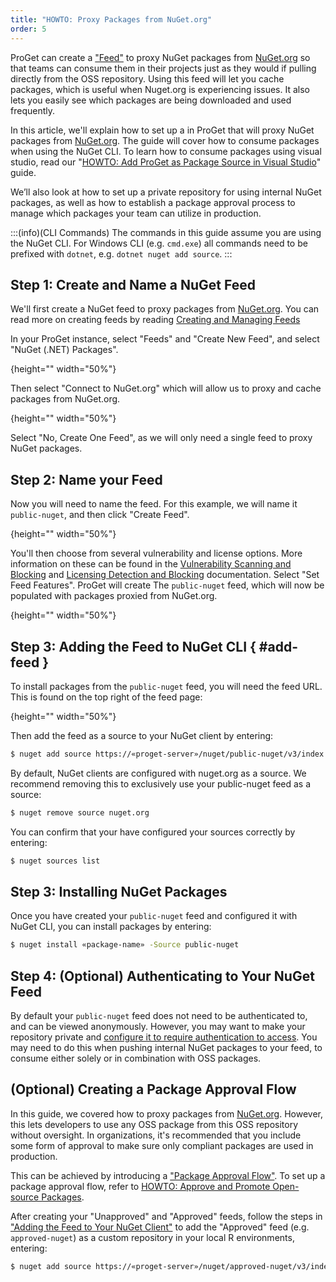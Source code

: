 ```yaml
---
title: "HOWTO: Proxy Packages from NuGet.org"
order: 5
---
```


ProGet can create a ["Feed"](/docs/proget/feeds/feed-overview) to proxy NuGet packages from [NuGet.org](https://www.nuget.org/) so that teams can consume them in their projects just as they would if pulling directly from the OSS repository. Using this feed will let you cache packages, which is useful when Nuget.org is experiencing issues. It also lets you easily see which packages are being downloaded and used frequently.

In this article, we'll explain how to set up a in ProGet that will proxy NuGet packages from [NuGet.org](https://www.nuget.org/). The guide will cover how to consume packages when using the NuGet CLI. To learn how to consume packages using visual studio, read our "[HOWTO: Add ProGet as Package Source in Visual Studio](/docs/proget/feeds/nuget/howto-nuget-visualstudio.md)" guide.

We’ll also look at how to set up a private repository for using internal NuGet packages, as well as how to establish a package approval process to manage which packages your team can utilize in production.

:::(info)(CLI Commands)
The commands in this guide assume you are using the NuGet CLI. For Windows CLI (e.g. `cmd.exe`) all commands need to be prefixed with `dotnet`, e.g. `dotnet nuget add source`.
:::

## Step 1: Create and Name a NuGet Feed

We'll first create a NuGet feed to proxy packages from [NuGet.org](https://www.nuget.org/). You can read more on creating feeds by reading [Creating and Managing Feeds](/docs/proget/feeds/feed-overview#creating-and-managing-feeds)

In your ProGet instance, select "Feeds" and "Create New Feed", and select "NuGet (.NET) Packages".

![](){height="" width="50%"}

Then select "Connect to NuGet.org" which will allow us to proxy and cache packages from NuGet.org.

![](){height="" width="50%"}

Select "No, Create One Feed", as we will only need a single feed to proxy NuGet packages. 


## Step 2: Name your Feed

Now you will need to name the feed. For this example, we will name it `public-nuget`, and then click "Create Feed".

![](){height="" width="50%"}

You'll then choose from several vulnerability and license options. More information on these can be found in the [Vulnerability Scanning and Blocking](/docs/proget/sca/vulnerabilities) and [Licensing Detection and Blocking](https://docs.inedo.com/docs/proget/sca/licenses) documentation. Select "Set Feed Features". ProGet will create The `public-nuget` feed, which will now be populated with packages proxied from NuGet.org.

![](){height="" width="50%"}

## Step 3: Adding the Feed to NuGet CLI { #add-feed }

To install packages from the `public-nuget` feed, you will need the feed URL. This is found on the top right of the feed page:

![](){height="" width="50%"}

Then add the feed as a source to your NuGet client by entering:

```bash
$ nuget add source https://«proget-server»/nuget/public-nuget/v3/index.json --name public-nuget
```

By default, NuGet clients are configured with nuget.org as a source. We recommend removing this to exclusively use your public-nuget feed as a source:

```bash
$ nuget remove source nuget.org
```

You can confirm that your have configured your sources correctly by entering:

```bash
$ nuget sources list
```

## Step 3: Installing NuGet Packages

Once you have created your `public-nuget` feed and configured it with NuGet CLI, you can install packages by entering:

```bash
$ nuget install «package-name» -Source public-nuget
```

## Step 4: (Optional) Authenticating to Your NuGet Feed

By default your `public-nuget` feed does not need to be authenticated to, and can be viewed anonymously. However, you may want to make your repository private and [configure it to require authentication to access](/docs/proget/feeds/nuget#authenticating-to-nuget-feeds). You may need to do this when pushing internal NuGet packages to your feed, to consume either solely or in combination with OSS packages. 

## (Optional) Creating a Package Approval Flow

In this guide, we covered how to proxy packages from [NuGet.org](https://www.nuget.org/). However, this lets developers to use any OSS package from this OSS repository without oversight. In organizations, it's recommended that you include some form of approval to make sure only compliant packages are used in production. 

This can be achieved by introducing a ["Package Approval Flow"](/docs/proget/packages/package-promotion). To set up a package approval flow, refer to [HOWTO: Approve and Promote Open-source Packages](/docs/proget/packages/package-promotion/proget-howto-promote-packages). 

After creating your "Unapproved" and "Approved" feeds, follow the steps in ["Adding the Feed to Your NuGet Client"](#add-feed) to add the "Approved" feed (e.g. `approved-nuget`) as a custom repository in your local R environments, entering:

```bash
$ nuget add source https://«proget-server»/nuget/approved-nuget/v3/index.json --name ApprovedPackages
```
